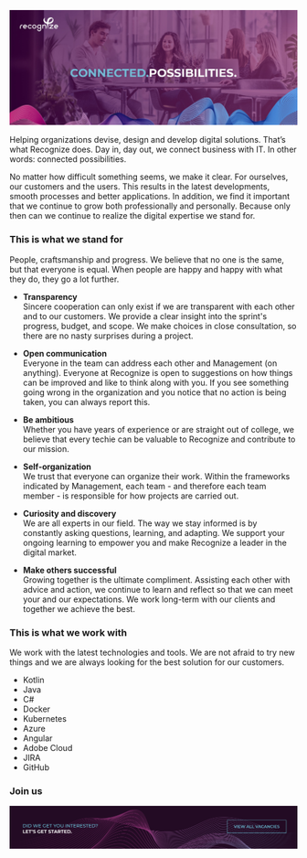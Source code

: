 [![Decorative image showing the Recognize logo with the caption connected posibilities.](https://github.com/recognizegroup/.github/raw/main/assets/github-page-header.jpg)](https://werkenbij.recognize.nl)

Helping organizations devise, design and develop digital solutions. That’s what Recognize does. Day in, day out, we connect business with IT. In other words: connected possibilities.

No matter how difficult something seems, we make it clear. For ourselves, our customers and the users. This results in the latest developments, smooth processes and better applications. In addition, we find it important that we continue to grow both professionally and personally. Because only then can we continue to realize the digital expertise we stand for.

### This is what we stand for
People, craftsmanship and progress. We believe that no one is the same, but that everyone is equal. When people are happy and happy with what they do, they go a lot further.

* **Transparency**\
Sincere cooperation can only exist if we are transparent with each other and to our customers. We provide a clear insight into the sprint's progress, budget, and scope. We make choices in close consultation, so there are no nasty surprises during a project.

* **Open communication**\
Everyone in the team can address each other and Management (on anything). Everyone at Recognize is open to suggestions on how things can be improved and like to think along with you. If you see something going wrong in the organization and you notice that no action is being taken, you can always report this.

* **Be ambitious**\
Whether you have years of experience or are straight out of college, we believe that every techie can be valuable to Recognize and contribute to our mission.

* **Self-organization**\
We trust that everyone can organize their work. Within the frameworks indicated by Management, each team - and therefore each team member - is responsible for how projects are carried out.

* **Curiosity and discovery**\
We are all experts in our field. The way we stay informed is by constantly asking questions, learning, and adapting. We support your ongoing learning to empower you and make Recognize a leader in the digital market.

* **Make others successful**\
Growing together is the ultimate compliment. Assisting each other with advice and action, we continue to learn and reflect so that we can meet your and our expectations. We work long-term with our clients and together we achieve the best.

### This is what we work with
We work with the latest technologies and tools. We are not afraid to try new things and we are always looking for the best solution for our customers. 

* Kotlin
* Java
* C#
* Docker
* Kubernetes
* Azure
* Angular
* Adobe Cloud
* JIRA
* GitHub

### Join us
[![Did we get you interested? Check out our website to view our vacancies.](https://github.com/recognizegroup/.github/raw/main/assets/github-page-vacancies.png)](https://werkenbij.recognize.nl)

